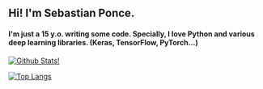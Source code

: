 ## Hi! I'm Sebastian Ponce.
#### I'm just a 15 y.o. writing some code. Specially, I love Python and various deep learning libraries. (Keras, TensorFlow, PyTorch...)

[![Github Stats!](https://github-readme-stats.vercel.app/api?username=sebaspv&show_icons=true&theme=radical)
](https://github.com/sebaspv/github-readme-stats)

[![Top Langs](https://github-readme-stats.vercel.app/api/top-langs/?username=sebaspv&show_icons=true&theme=radical&hide=jupyternotebook)](https://github.com/sebaspv/github-readme-stats)
